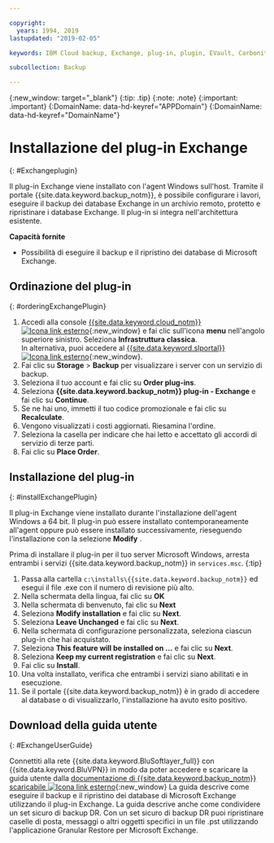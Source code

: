 ```yaml
---

copyright:
  years: 1994, 2019
lastupdated: "2019-02-05"

keywords: IBM Cloud backup, Exchange, plug-in, plugin, EVault, Carbonite

subcollection: Backup

---
```

{:new_window: target="_blank"}
{:tip: .tip}
{:note: .note}
{:important: .important}
{:DomainName: data-hd-keyref="APPDomain"}
{:DomainName: data-hd-keyref="DomainName"}

# Installazione del plug-in Exchange
{: #Exchangeplugin}

Il plug-in Exchange viene installato con l'agent Windows sull'host. Tramite il portale {{site.data.keyword.backup_notm}}, è possibile configurare i lavori, eseguire il backup dei database Exchange in un archivio remoto, protetto e ripristinare i database Exchange. Il plug-in si integra nell'architettura esistente.

**Capacità fornite**

- Possibilità di eseguire il backup e il ripristino dei database di Microsoft Exchange.

## Ordinazione del plug-in
{: #orderingExchangePlugin}

1. Accedi alla console [{{site.data.keyword.cloud_notm}} ![Icona link esterno](../../icons/launch-glyph.svg "Icona link esterno")](https://{DomainName}){:new_window} e fai clic sull'icona **menu** nell'angolo superiore sinistro. Seleziona **Infrastruttura classica**.<br/>
   In alternativa, puoi accedere al [{{site.data.keyword.slportal}} ![Icona link esterno](../../icons/launch-glyph.svg "Icona link esterno")](https://control.softlayer.com/){:new_window}.
2. Fai clic su **Storage** > **Backup** per visualizzare i server con un servizio di backup.
3. Seleziona il tuo account e fai clic su **Order plug-ins**.
4. Seleziona **{{site.data.keyword.backup_notm}} plug-in - Exchange** e fai clic su **Continue**.
5. Se ne hai uno, immetti il tuo codice promozionale e fai clic su **Recalculate**.
6. Vengono visualizzati i costi aggiornati. Riesamina l'ordine.
7. Seleziona la casella per indicare che hai letto e accettato gli accordi di servizio di terze parti.
8. Fai clic su **Place Order**.

## Installazione del plug-in
{: #installExchangePlugin}

Il plug-in Exchange viene installato durante l'installazione dell'agent Windows a 64 bit. Il plug-in può essere installato contemporaneamente all'agent oppure può essere installato successivamente, rieseguendo l'installazione con la selezione **Modify** .

Prima di installare il plug-in per il tuo server Microsoft Windows, arresta entrambi i servizi {{site.data.keyword.backup_notm}} in `services.msc`.
{:tip}

1. Passa alla cartella `c:\installs\{{site.data.keyword.backup_notm}}` ed esegui il file .exe con il numero di revisione più alto.
2. Nella schermata della lingua, fai clic su **OK**
3. Nella schermata di benvenuto, fai clic su **Next**
4. Seleziona **Modify installation** e fai clic su **Next**.
5. Seleziona **Leave Unchanged** e fai clic su **Next**.
6. Nella schermata di configurazione personalizzata, seleziona ciascun plug-in che hai acquistato.
7. Seleziona **This feature will be installed on ...** e fai clic su **Next**.
8. Seleziona **Keep my current registration** e fai clic su **Next**.
9. Fai clic su **Install**.
10. Una volta installato, verifica che entrambi i servizi siano abilitati e in esecuzione.
11. Se il portale {{site.data.keyword.backup_notm}} è in grado di accedere al database o di visualizzarlo, l'installazione ha avuto esito positivo.

## Download della guida utente
{: #ExchangeUserGuide}

Connettiti alla rete {{site.data.keyword.BluSoftlayer_full}} con {{site.data.keyword.BluVPN}} in modo da poter accedere e scaricare la guida utente dalla [documentazione di {{site.data.keyword.backup_notm}} scaricabile ![Icona link esterno](../../icons/launch-glyph.svg "Icona link esterno")](http://downloads.service.softlayer.com/evault/Documentation/){:new_window} La guida descrive come eseguire il backup e il ripristino dei database di Microsoft Exchange utilizzando il plug-in Exchange. La guida descrive anche come condividere un set sicuro di backup DR. Con un set sicuro di backup DR puoi ripristinare caselle di posta, messaggi o altri oggetti specifici in un file .pst utilizzando l'applicazione Granular Restore per Microsoft Exchange.
